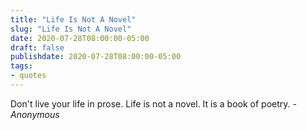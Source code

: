 ```yaml
---
title: "Life Is Not A Novel"
slug: "Life Is Not A Novel"
date: 2020-07-28T08:00:00-05:00
draft: false
publishdate: 2020-07-28T08:00:00-05:00
tags:
- quotes
---
```


Don't live your life in prose. Life is not a novel. It is a book of poetry. - *Anonymous*
